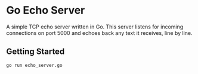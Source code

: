 # Go Echo Server

A simple TCP echo server written in Go. This server listens for incoming connections on port 5000 and echoes back any text it receives, line by line.

## Getting Started

```bash
go run echo_server.go
```